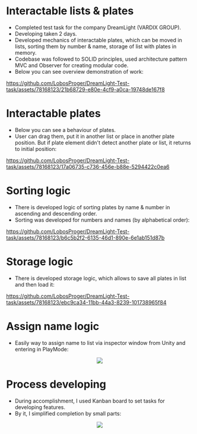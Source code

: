# Interactable lists & plates
 
* Completed test task for the company DreamLight (VARDIX GROUP).
* Developing taken 2 days.
* Developed mechanics of interactable plates, which can be moved in lists, sorting them by number & name, storage of list with plates in memory.
* Codebase was followed to SOLID principles, used architecture pattern MVC and Observer for creating modular code.
* Below you can see overview demonstration of work:

https://github.com/LobosProger/DreamLight-Test-task/assets/78168123/21b68729-e80e-4cf9-a0ca-19748de167f8

# Interactable plates
* Below you can see a behaviour of plates.
* User can drag them, put it in another list or place in another plate position. But if plate element didn't detect another plate or list, it returns to initial position:

https://github.com/LobosProger/DreamLight-Test-task/assets/78168123/17a06735-c736-456e-b88e-5294422c0ea6

# Sorting logic
* There is developed logic of sorting plates by name & number in ascending and descending order.
* Sorting was developed for numbers and names (by alphabetical order):

https://github.com/LobosProger/DreamLight-Test-task/assets/78168123/b6c5b2f2-6135-46d1-890e-6e1ab151d87b

# Storage logic
* There is developed storage logic, which allows to save all plates in list and then load it:

https://github.com/LobosProger/DreamLight-Test-task/assets/78168123/ebc9ca34-11bb-44a3-8239-101738965f84

# Assign name logic
* Easily way to assign name to list via inspector window from Unity and entering in PlayMode:

<div align="center">
 <img src="https://github.com/LobosProger/DreamLight-Test-task/assets/78168123/ce51b605-67df-4907-8c74-752137fc19b3" />
</div>

# Process developing
* During accomplishment, I used Kanban board to set tasks for developing features.
* By it, I simplified completion by small parts:

<div align="center">
 <img src="https://github.com/LobosProger/DreamLight-Test-task/assets/78168123/0a68542b-659f-4725-b869-3c308ad28f78" />
</div>
